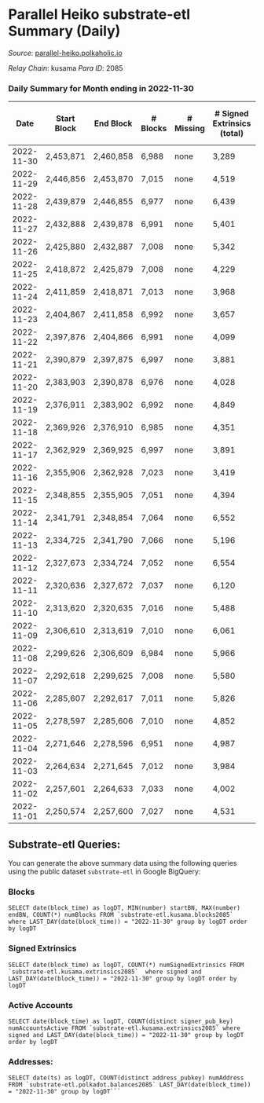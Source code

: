 # Parallel Heiko substrate-etl Summary (Daily)

_Source_: [parallel-heiko.polkaholic.io](https://parallel-heiko.polkaholic.io)

*Relay Chain*: kusama
*Para ID*: 2085



### Daily Summary for Month ending in 2022-11-30


| Date | Start Block | End Block | # Blocks | # Missing | # Signed Extrinsics (total) | # Active Accounts | # Addresses with Balances | # Events | # Transfers | # XCM Transfers In | # XCM Transfers Out |
| ---- | ----------- | --------- | -------- | --------- | --------------------------- | ----------------- | ------------------------- | -------- | ----------- | ------------------ | ------------------- |
| 2022-11-30 | 2,453,871 | 2,460,858 | 6,988 | none  | 3,289 | 154 | 23,597 | 35,967 | 1,092  | 64 ($21,094.69) | 77 ($29,590.10) |
| 2022-11-29 | 2,446,856 | 2,453,870 | 7,015 | none  | 4,519 | 141 | 23,587 | 41,186 | 880  | 61 ($18,367.74) | 63 ($15,175.95) |
| 2022-11-28 | 2,439,879 | 2,446,855 | 6,977 | none  | 6,439 | 252 | 23,574 | 52,156 | 1,304  | 75 ($16,195.06) | 94 ($33,508.19) |
| 2022-11-27 | 2,432,888 | 2,439,878 | 6,991 | none  | 5,401 | 150 | 23,657 | 46,585 | 1,197  | 97 ($47,451.22) | 91 ($14,781.28) |
| 2022-11-26 | 2,425,880 | 2,432,887 | 7,008 | none  | 5,342 | 317 | 23,654 | 45,040 | 931  | 57 ($13,530.56) | 47 ($39,413.60) |
| 2022-11-25 | 2,418,872 | 2,425,879 | 7,008 | none  | 4,229 | 166 | 23,649 | 38,980 | 778  | 41 ($15,129.57) | 33 ($4,415.26) |
| 2022-11-24 | 2,411,859 | 2,418,871 | 7,013 | none  | 3,968 | 164 | 23,642 | 38,629 | 1,024  | 101 ($85,381.15) | 76 ($11,871.72) |
| 2022-11-23 | 2,404,867 | 2,411,858 | 6,992 | none  | 3,657 | 148 |  | 35,895 | 754  | 46 ($14,146.31) | 61 ($366,845) |
| 2022-11-22 | 2,397,876 | 2,404,866 | 6,991 | none  | 4,099 | 143 |  | 39,058 | 977  | 88 ($17,322.28) | 107 ($43,384.20) |
| 2022-11-21 | 2,390,879 | 2,397,875 | 6,997 | none  | 3,881 | 129 | 23,625 | 36,839 | 577  | 33 ($4,715.07) | 44 ($9,189.86) |
| 2022-11-20 | 2,383,903 | 2,390,878 | 6,976 | none  | 4,028 | 130 |  | 38,425 | 985  | 52 ($27,910.91) | 63 ($27,931.43) |
| 2022-11-19 | 2,376,911 | 2,383,902 | 6,992 | none  | 4,849 | 106 | 23,621 | 41,383 | 598  | 42 ($94,080.28) | 49 ($24,869.64) |
| 2022-11-18 | 2,369,926 | 2,376,910 | 6,985 | none  | 4,351 | 114 | 23,619 | 39,397 | 693  | 51 ($40,059.92) | 45 ($5,820.60) |
| 2022-11-17 | 2,362,929 | 2,369,925 | 6,997 | none  | 3,891 | 124 | 23,615 | 37,226 | 753  | 60 ($12,550.12) | 56 ($21,659.14) |
| 2022-11-16 | 2,355,906 | 2,362,928 | 7,023 | none  | 3,419 | 126 | 23,611 | 35,081 | 684  | 50 ($46,451.65) | 43 ($7,260.91) |
| 2022-11-15 | 2,348,855 | 2,355,905 | 7,051 | none  | 4,394 | 120 | 23,608 | 39,805 | 718  | 51 ($45,849.28) | 50 ($6,742.60) |
| 2022-11-14 | 2,341,791 | 2,348,854 | 7,064 | none  | 6,552 | 155 |  | 51,775 | 915  | 78 ($16,485.77) | 68 ($37,644.73) |
| 2022-11-13 | 2,334,725 | 2,341,790 | 7,066 | none  | 5,196 | 158 |  | 44,913 | 927  | 65 ($15,277.14) | 59 ($39,648.99) |
| 2022-11-12 | 2,327,673 | 2,334,724 | 7,052 | none  | 6,554 | 154 |  | 51,740 | 1,052  | 84 ($17,321.91) | 99 ($74,545.29) |
| 2022-11-11 | 2,320,636 | 2,327,672 | 7,037 | none  | 6,120 | 160 |  | 50,021 | 1,144  | 122 ($39,486.67) | 123 ($57,097.71) |
| 2022-11-10 | 2,313,620 | 2,320,635 | 7,016 | none  | 5,488 | 186 |  | 48,644 | 1,738  | 214 ($108,254) | 202 ($85,052.51) |
| 2022-11-09 | 2,306,610 | 2,313,619 | 7,010 | none  | 6,061 | 194 | 23,554 | 53,220 | 2,087  | 263 ($97,654.50) | 326 ($168,859) |
| 2022-11-08 | 2,299,626 | 2,306,609 | 6,984 | none  | 5,966 | 170 |  | 49,702 | 1,345  | 92 ($36,304.19) | 111 ($41,668.86) |
| 2022-11-07 | 2,292,618 | 2,299,625 | 7,008 | none  | 5,580 | 155 |  | 47,664 | 1,312  | 104 ($33,215.31) | 108 ($102,319) |
| 2022-11-06 | 2,285,607 | 2,292,617 | 7,011 | none  | 5,826 | 190 |  | 49,406 | 1,346  | 93 ($31,390.94) | 93 ($14,476.86) |
| 2022-11-05 | 2,278,597 | 2,285,606 | 7,010 | none  | 4,852 | 285 | 23,328 | 45,085 | 1,484  | 119 ($326,745) | 110 ($207,127) |
| 2022-11-04 | 2,271,646 | 2,278,596 | 6,951 | none  | 4,987 | 278 |  | 48,182 | 2,313  | 181 ($41,199.58) | 143 ($22,917.84) |
| 2022-11-03 | 2,264,634 | 2,271,645 | 7,012 | none  | 3,984 | 170 | 23,196 | 40,953 | 1,411  | 100 ($28,455.48) | 82 ($7,861.75) |
| 2022-11-02 | 2,257,601 | 2,264,633 | 7,033 | none  | 4,002 | 1,088 |  | 45,035 | 2,227  | 114 ($111,475) | 112 ($34,619.99) |
| 2022-11-01 | 2,250,574 | 2,257,600 | 7,027 | none  | 4,531 | 2,138 | 23,740 | 51,628 | 2,978  | 89 ($100,197) | 73 ($21,191.67) |

## Substrate-etl Queries:
You can generate the above summary data using the following queries using the public dataset `substrate-etl` in Google BigQuery:


### Blocks
```
SELECT date(block_time) as logDT, MIN(number) startBN, MAX(number) endBN, COUNT(*) numBlocks FROM `substrate-etl.kusama.blocks2085`  where LAST_DAY(date(block_time)) = "2022-11-30" group by logDT order by logDT
```


### Signed Extrinsics
```
SELECT date(block_time) as logDT, COUNT(*) numSignedExtrinsics FROM `substrate-etl.kusama.extrinsics2085`  where signed and LAST_DAY(date(block_time)) = "2022-11-30" group by logDT order by logDT
```


### Active Accounts
```
SELECT date(block_time) as logDT, COUNT(distinct signer_pub_key) numAccountsActive FROM `substrate-etl.kusama.extrinsics2085` where signed and LAST_DAY(date(block_time)) = "2022-11-30" group by logDT order by logDT
```


### Addresses:
```
SELECT date(ts) as logDT, COUNT(distinct address_pubkey) numAddress FROM `substrate-etl.polkadot.balances2085` LAST_DAY(date(block_time)) = "2022-11-30" group by logDT```

